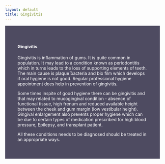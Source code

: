 ```yaml
---
layout: default
title: Gingivitis
---
```


<div class="row">
<div class="col-xs-12 featured-text no-gutters" style="background: #4e4b61; color: white; url() center; padding: 8%;">

<h4>Gingivitis</h4>
<p></p>
<p>Gingivitis is inflammation of gums. It is quite common in population. It may lead to a condition known as periodontitis which in turns leads to the loss of supporting elements of teeth. The main cause is plaque ֠bacteria and bio film which develops if oral hygiene is not good. Regular professional hygiene appointment does help in prevention of gingivitis.
</p>
<p>Some times inspite of good hygiene there can be gingivitis and that may related to mucogingival condition - absence of functional tissue, high frenum and reduced available height between the cheek and gum margin (low vestibular height). Gingival enlargement also prevents proper hygiene which can be due to certain types of medication prescribed for high blood pressure, Epilepsy, and transplant patient.
</p>
<p>
All these conditions needs to be diagnosed should be treated in an appropriate ways.
</p>